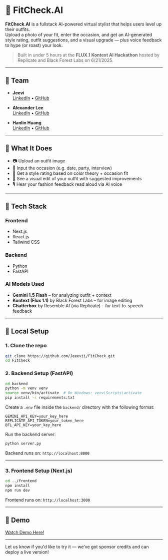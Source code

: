 # 🧥 FitCheck.AI

**FitCheck.AI** is a fullstack AI-powered virtual stylist that helps users level up their outfits.  
Upload a photo of your fit, enter the occasion, and get an AI-generated style rating, outfit suggestions, and a visual upgrade — plus voice feedback to hype (or roast) your look.

> Built in under 5 hours at the **FLUX.1 Kontext AI Hackathon** hosted by Replicate and Black Forest Labs on 6/21/2025.

---

## 👥 Team

- **Jeevi**  
  [LinkedIn](https://www.linkedin.com/in/jeevithan-mahenthran/) • [GitHub](https://github.com/Jeeevii)

- **Alexander Lee**  
  [LinkedIn](https://www.linkedin.com/in/alex--lee1/) • [GitHub](https://github.com/alexlee39)

- **Hanlin Huang**  
  [LinkedIn](https://www.linkedin.com/in/hanlin-huang-6aa4131ba/) • [GitHub](https://github.com/iunsafa)

---

## 🧠 What It Does
- 📷 Upload an outfit image  
- 📝 Input the occasion (e.g. date, party, interview)  
- 🤖 Get a style rating based on color theory + occasion fit  
- 🧥 See a visual edit of your outfit with suggested improvements  
- 🎙️ Hear your fashion feedback read aloud via AI voice

---

## 🧰 Tech Stack

### Frontend
- Next.js
- React.js
- Tailwind CSS

### Backend
- Python
- FastAPI

### AI Models Used
- **Gemini 1.5 Flash** – for analyzing outfit + context  
- **Kontext (Flux 1.1)** by Black Forest Labs – for image editing  
- **Chatterbox** by Resemble AI (via Replicate) – for text-to-speech feedback  

---

## 🧪 Local Setup

### 1. Clone the repo

```bash
git clone https://github.com/Jeeevii/FitCheck.git
cd FitCheck
```

### 2. Backend Setup (FastAPI)

```bash
cd backend
python -m venv venv
source venv/bin/activate  # On Windows: venv\Scripts\activate
pip install -r requirements.txt
```

Create a `.env` file inside the `backend/` directory with the following format:

```
GEMINI_API_KEY=your_key_here
REPLICATE_API_TOKEN=your_token_here
BFL_API_KEY=your_key_here
```

Run the backend server:

```bash
python server.py
```

Backend runs on: `http://localhost:8000`

---

### 3. Frontend Setup (Next.js)

```bash
cd ../frontend
npm install
npm run dev
```

Frontend runs on: `http://localhost:3000`

---

## 🎥 Demo

[Watch Demo Here!](https://www.youtube.com/watch?v=Melo3dYctjM)

---

Let us know if you'd like to try it — we’ve got sponsor credits and can deploy a live version!
